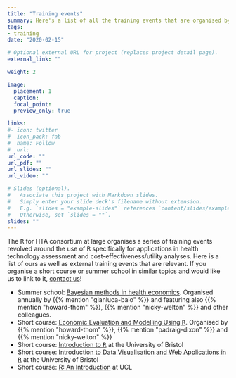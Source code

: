 ```yaml
---
title: "Training events"
summary: Here's a list of all the training events that are organised by members of our consortium
tags:
- training
date: "2020-02-15"

# Optional external URL for project (replaces project detail page).
external_link: ""

weight: 2

image:
  placement: 1
  caption: 
  focal_point: 
  preview_only: true

links:
#- icon: twitter
#  icon_pack: fab
#  name: Follow
#  url: 
url_code: ""
url_pdf: ""
url_slides: ""
url_video: ""

# Slides (optional).
#   Associate this project with Markdown slides.
#   Simply enter your slide deck's filename without extension.
#   E.g. `slides = "example-slides"` references `content/slides/example-slides.md`.
#   Otherwise, set `slides = ""`.
slides: ""
---
```


The <tt>R</tt> for HTA consortium at large organises a series of training events revolved around the use of <tt>R</tt> specifically for applications in health technology assessment and cost-effectiveness/utility analyses. Here is a list of ours as well as external training events that are relevant. If you organise a short course or summer school in similar topics and would like us to link to it, [contact us](mailto:info@r-hta.org)!

- Summer school: [Bayesian methods in health economics](http://www.statistica.it/gianluca/teaching/summer-school/). Organised annually by {{% mention "gianluca-baio" %}} and featuring also {{% mention "howard-thom" %}}, {{% mention "nicky-welton" %}} and other colleagues.    
- Short course: [Economic Evaluation and Modelling Using <tt>R</tt>](https://www.bristol.ac.uk/medical-school/study/short-courses/economic-evaluation-modelling-using-r/). Organised by {{% mention "howard-thom" %}}, {{% mention "padraig-dixon" %}} and {{% mention "nicky-welton" %}}    
- Short course: [Introduction to <tt>R</tt>](https://www.bristol.ac.uk/medical-school/study/short-courses/introduction-to-r/) at the University of Bristol    
- Short course: [ Introduction to Data Visualisation and Web Applications in <tt>R</tt>](https://www.bristol.ac.uk/medical-school/study/short-courses/introduction-to-data-visualisation-and-web-applications-using-r/) at the University of Bristol    
- Short course: [R: An Introduction](https://www.ucl.ac.uk/short-courses/search-courses/r-introduction) at UCL

